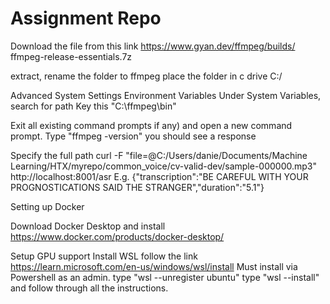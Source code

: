 # Assignment Repo

Download the file from this link https://www.gyan.dev/ffmpeg/builds/
ffmpeg-release-essentials.7z

extract, rename the folder to ffmpeg
place the folder in c drive C:/

Advanced System Settings
Environment Variables
Under System Variables, search for path 
Key this "C:\ffmpeg\bin"

Exit all existing command prompts if any) and open a new command prompt.
Type "ffmpeg -version" you should see a response


Specify the full path
curl -F "file=@C:/Users/danie/Documents/Machine Learning/HTX/myrepo/common_voice/cv-valid-dev/sample-000000.mp3" http://localhost:8001/asr
E.g. {"transcription":"BE CAREFUL WITH YOUR PROGNOSTICATIONS SAID THE STRANGER","duration":"5.1"}


Setting up Docker

Download Docker Desktop and install
https://www.docker.com/products/docker-desktop/

Setup GPU support
Install WSL follow the link
https://learn.microsoft.com/en-us/windows/wsl/install
Must install via Powershell as an admin.
type "wsl --unregister ubuntu"
type "wsl --install" and follow through all the instructions.
